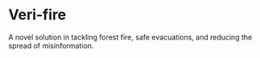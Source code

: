 # Veri-fire
A novel solution in tackling forest fire, safe evacuations, and reducing the spread of misinformation.
